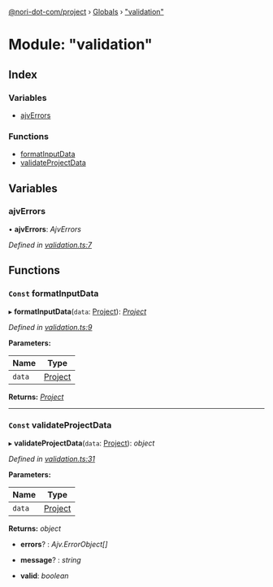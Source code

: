 [@nori-dot-com/project](../README.md) › [Globals](../globals.md) › ["validation"](_validation_.md)

# Module: "validation"

## Index

### Variables

* [ajvErrors](_validation_.md#ajverrors)

### Functions

* [formatInputData](_validation_.md#const-formatinputdata)
* [validateProjectData](_validation_.md#const-validateprojectdata)

## Variables

###  ajvErrors

• **ajvErrors**: *AjvErrors*

*Defined in [validation.ts:7](https://github.com/nori-dot-eco/nori-dot-com/blob/f7a6776/packages/project/src/validation.ts#L7)*

## Functions

### `Const` formatInputData

▸ **formatInputData**(`data`: [Project](../interfaces/_specification_.project.md)): *[Project](../interfaces/_specification_.project.md)*

*Defined in [validation.ts:9](https://github.com/nori-dot-eco/nori-dot-com/blob/f7a6776/packages/project/src/validation.ts#L9)*

**Parameters:**

Name | Type |
------ | ------ |
`data` | [Project](../interfaces/_specification_.project.md) |

**Returns:** *[Project](../interfaces/_specification_.project.md)*

___

### `Const` validateProjectData

▸ **validateProjectData**(`data`: [Project](../interfaces/_specification_.project.md)): *object*

*Defined in [validation.ts:31](https://github.com/nori-dot-eco/nori-dot-com/blob/f7a6776/packages/project/src/validation.ts#L31)*

**Parameters:**

Name | Type |
------ | ------ |
`data` | [Project](../interfaces/_specification_.project.md) |

**Returns:** *object*

* **errors**? : *Ajv.ErrorObject[]*

* **message**? : *string*

* **valid**: *boolean*

